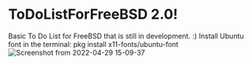 # ToDoListForFreeBSD 2.0!
Basic To Do List for FreeBSD that is still in development.
:)
Install Ubuntu font in the terminal: pkg install x11-fonts/ubuntu-font
![Screenshot from 2022-04-29 15-09-37](https://user-images.githubusercontent.com/52569279/165961285-da59ec8a-f4f0-4c6e-9d03-eb4e55f83a6d.png)
